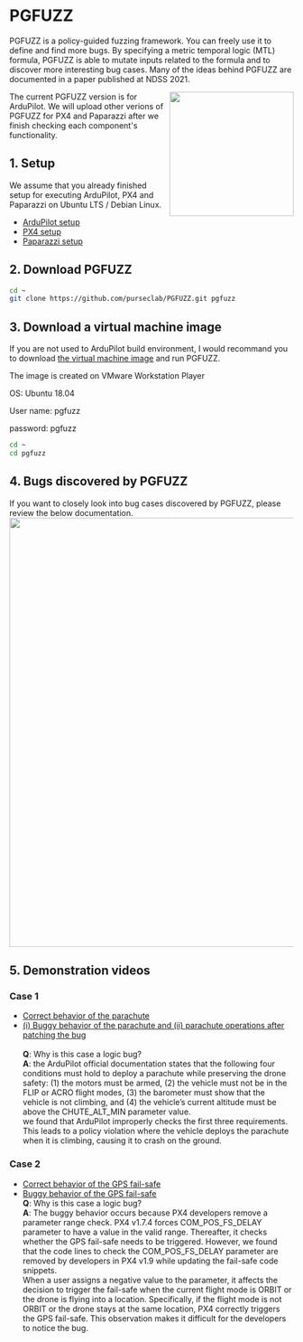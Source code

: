 # PGFUZZ

PGFUZZ is a policy-guided fuzzing framework. You can freely use it to define and find more bugs. By specifying a metric temporal logic (MTL) formula, PGFUZZ is able to mutate inputs related to the formula and to discover more interesting bug cases. Many of the ideas behind PGFUZZ are documented in a paper published at NDSS 2021.

<p>
<a href="https://kimhyungsub.github.io/NDSS21_hskim.pdf"> <img align="right" width="220"  src="https://kimhyungsub.github.io/PGFUZZ_paper_cover.png"> </a>
</p>

The current PGFUZZ version is for ArduPilot. We will upload other verions of PGFUZZ for PX4 and Paparazzi after we finish checking each component's functionality.

## 1. Setup
We assume that you already finished setup for executing ArduPilot, PX4 and Paparazzi on Ubuntu LTS / Debian Linux. <br>
- <a href="https://ardupilot.org/dev/docs/building-setup-linux.html#building-setup-linux" target="_blank"> ArduPilot setup </a>
- <a href="https://docs.px4.io/master/en/dev_setup/dev_env_linux_ubuntu.html" target="_blank"> PX4 setup </a>
- <a href="https://wiki.paparazziuav.org/wiki/NPS" target="_blank"> Paparazzi setup </a>

## 2. Download PGFUZZ
```bash
cd ~
git clone https://github.com/purseclab/PGFUZZ.git pgfuzz
```

## 3. Download a virtual machine image
If you are not used to ArduPilot build environment, I would recommand you to download <a href="https://drive.google.com/file/d/1OFClgdXTS5aeCWzEdLrlOAWfC4VDDbSp/view?usp=sharing" target="_blank"> the virtual machine image</a> and run PGFUZZ.

The image is created on VMware Workstation Player

OS: Ubuntu 18.04

User name: pgfuzz

password: pgfuzz

```bash
cd ~
cd pgfuzz
```

## 4. Bugs discovered by PGFUZZ
If you want to closely look into bug cases discovered by PGFUZZ, please review the below documentation. 
<a href="https://docs.google.com/spreadsheets/d/1zhCx4SzuMZQDMSzBtofIpiqJt2DfjhDlPYxJy1D023M/edit?usp=sharing"> <img align="center" width="760"  src="https://kimhyungsub.github.io/Bug_report.jpg"> </a>

## 5. Demonstration videos
### Case 1
- <a href="https://youtu.be/EiWLCj-pQ7M"> Correct behavior of the parachute </a>
- <a href="https://youtu.be/nhmKE03-bnk"> (i) Buggy behavior of the parachute and (ii) parachute operations after patching the bug</a>  
<br> <b>Q</b>: Why is this case a logic bug? <br>
<b>A</b>: the ArduPilot official documentation states that the following four conditions must hold to deploy a parachute while preserving the drone safety: (1) the motors must be armed, (2) the vehicle must not be in the FLIP or ACRO flight modes, (3) the barometer must show that the
vehicle is not climbing, and (4) the vehicle’s current altitude must be above the CHUTE_ALT_MIN parameter value. <br>
we found that ArduPilot improperly checks the first three requirements. 
This leads to a policy violation where the vehicle deploys the parachute when it is climbing, causing it to crash on the ground. 

### Case 2
- <a href="https://youtu.be/DmCsFHjZV_Q"> Correct behavior of the GPS fail-safe </a>
- <a href="https://youtu.be/IzUYDbniVRE"> Buggy behavior of the GPS fail-safe </a>
<br> <b>Q</b>: Why is this case a logic bug? <br>
<b>A</b>: The buggy behavior occurs because PX4 developers remove a parameter range check. 
PX4 v1.7.4 forces COM_POS_FS_DELAY parameter to have a value in the valid range. 
Thereafter, it checks whether the GPS fail-safe needs to be triggered. 
However, we found that the code lines to check the COM_POS_FS_DELAY parameter are removed by developers in PX4 v1.9 while updating the fail-safe code snippets. <br>
When a user assigns a negative value to the parameter, it affects the decision to trigger the fail-safe when the current flight mode is ORBIT or the drone is flying into a location. 
Specifically, if the flight mode is not ORBIT or the drone stays at the same location, PX4 correctly triggers the GPS fail-safe. 
This observation makes it difficult for the developers to notice the bug. 
